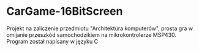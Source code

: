 # CarGame-16BitScreen
Projekt na zaliczenie przedmiotu "Architektura komputerów", prosta gra w omijanie przeszkód samochodzikiem na mikrokontrolerze MSP430.
Program został napisany w języku C
